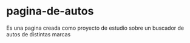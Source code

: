 # pagina-de-autos
Es una pagina creada como proyecto de estudio sobre un buscador de autos de distintas marcas
